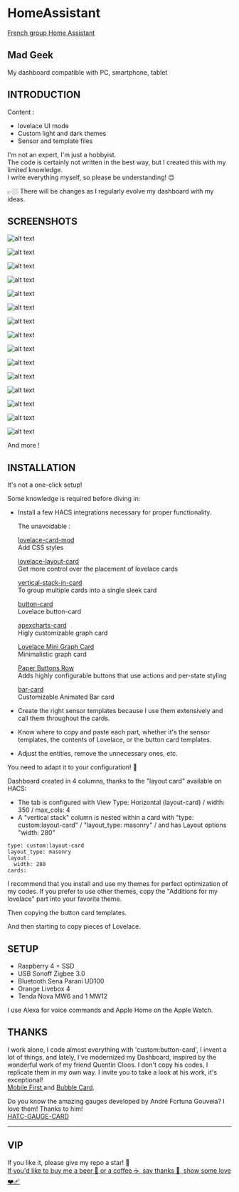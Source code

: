 # HomeAssistant

 [French group Home Assistant](https://github.com/Clooos/Bubble-Card)

## Mad Geek 
My dashboard compatible with PC, smartphone, tablet




## INTRODUCTION

Content  :

- lovelace UI mode
- Custom light and dark themes
- Sensor and template files

I'm not an expert, I'm just a hobbyist.  
The code is certainly not written in the best way, but I created this with my limited knowledge.  
I write everything myself, so please be understanding! 😊  

👉🏼 There will be changes as I regularly evolve my dashboard with my ideas.  





## SCREENSHOTS
 

![alt text](https://github.com/herveaurel/HomeAssistant/blob/main/Captures/01.jpg)

![alt text](https://github.com/herveaurel/HomeAssistant/blob/main/Captures/01-11.jpg)

![alt text](https://github.com/herveaurel/HomeAssistant/blob/main/Captures/01-12.jpg)

![alt text](https://github.com/herveaurel/HomeAssistant/blob/main/Captures/01-1.jpg)

![alt text](https://github.com/herveaurel/HomeAssistant/blob/main/Captures/02.jpg)

![alt text](https://github.com/herveaurel/HomeAssistant/blob/main/Captures/03.jpg)

![alt text](https://github.com/herveaurel/HomeAssistant/blob/main/Captures/04.jpg)

![alt text](https://github.com/herveaurel/HomeAssistant/blob/main/Captures/04-1.jpg)

![alt text](https://github.com/herveaurel/HomeAssistant/blob/main/Captures/05.jpg)

![alt text](https://github.com/herveaurel/HomeAssistant/blob/main/Captures/06.jpg)

![alt text](https://github.com/herveaurel/HomeAssistant/blob/main/Captures/07.jpg)

![alt text](https://github.com/herveaurel/HomeAssistant/blob/main/Captures/08.jpg)

![alt text](https://github.com/herveaurel/HomeAssistant/blob/main/Captures/09.jpg)

![alt text](https://github.com/herveaurel/HomeAssistant/blob/main/Captures/10.jpg)

![alt text](https://github.com/herveaurel/HomeAssistant/blob/main/Captures/11.jpg)  

And more ! 




##  INSTALLATION

It's not a one-click setup!

Some knowledge is required before diving in:

- Install a few HACS integrations necessary for proper functionality. 

  The unavoidable :
  
  [lovelace-card-mod ](https://github.com/thomasloven/lovelace-card-mod)  
  Add CSS styles
  
  [lovelace-layout-card ](https://github.com/thomasloven/lovelace-layout-card)  
  Get more control over the placement of lovelace cards
  
  [vertical-stack-in-card ](https://github.com/ofekashery/vertical-stack-in-card)  
  To group multiple cards into a single sleek card
  
  [button-card ](https://github.com/custom-cards/button-card)  
  Lovelace button-card
  
  [apexcharts-card](https://github.com/RomRider/apexcharts-card)  
  Higly customizable graph card
  
  [Lovelace Mini Graph Card](https://github.com/kalkih/mini-graph-card)  
  Minimalistic graph card
  
  [Paper Buttons Row](https://github.com/jcwillox/lovelace-paper-buttons-row)  
  Adds highly configurable buttons that use actions and per-state styling
  
  [bar-card](https://github.com/custom-cards/bar-card)  
  Customizable Animated Bar card

- Create the right sensor templates because I use them extensively and call them throughout the cards.
- Know where to copy and paste each part, whether it's the sensor templates, the contents of Lovelace, or the button card templates.
- Adjust the entities, remove the unnecessary ones, etc.

You need to adapt it to your configuration! 🙂

Dashboard created in 4 columns, thanks to the "layout card" available on HACS:
- The tab is configured with View Type: Horizontal (layout-card) / width: 350 / max_cols: 4
- A "vertical stack" column is nested within a card with "type: custom:layout-card" / "layout_type: masonry" / and has Layout options "width: 280"  

````
type: custom:layout-card
layout_type: masonry
layout:
  width: 280
cards:
````

I recommend that you install and use my themes for perfect optimization of my codes. If you prefer to use other themes, copy the "Additions for my lovelace" part into your favorite theme. 

Then copying the button card templates.

And then starting to copy pieces of Lovelace.



## SETUP 

- Raspberry 4 + SSD
- USB Sonoff Zigbee 3.0
- Bluetooth Sena Parani UD100
- Orange Livebox 4
- Tenda Nova MW6 and 1 MW12 

I use Alexa for voice commands and Apple Home on the Apple Watch.




## THANKS

I work alone, I code almost everything with 'custom:button-card', I invent a lot of things, and lately, I've modernized my Dashboard, inspired by the wonderful work of my friend Quentin Cloos.
I don't copy his codes, I replicate them in my own way.
I invite you to take a look at his work, it's exceptional!   
[Mobile First ](https://github.com/clooos/Home-Assistant-Mobile-First) and [Bubble Card](https://github.com/Clooos/Bubble-Card).


Do you know the amazing gauges developed by André Fortuna Gouveia?
I love them! Thanks to him!    
[HATC-GAUGE-CARD ](https://github.com/tagcashdev/hatc-gauge-card)



---------------------

## VIP 

If you like it, please give my repo a star! 🌟  
[If you'd like to buy me a beer 🍺 or a coffee ☕️, say thanks 🙏, show some love ❤️‍🩹 ](https://www.paypal.com/paypalme/aaherve)

